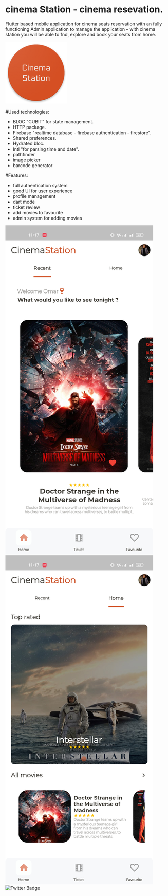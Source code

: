# cinema Station - cinema resevation.

Flutter based mobile application for cinema seats reservation with an fully functioning
Admin application to manage the application – with cinema station you will be able to fnd, explore
and book your seats from home. 

![GitHub Logo](assets/images/appicon/cinema_launcher.png)


#Used technologies:

- BLOC "CUBIT" for state management.
- HTTP package.
- Firebase "realtime database - firebase authentication - firestore".
- Shared preferences.
- Hydrated bloc.
- Intl "for parsing time and date".
- pathfinder
- image picker
- barcode generator

#Features:
- full authentication system
- good UI for user experience 
- profile management 
- dart mode
- ticket review 
- add movies to favourite
- admin system for adding movies

<div id="badges">
  <img src="githubScreenshots/Screenshot_2022-10-09-23-17-04-15_033308aa2095ad29ceb639d5e5ec16cd.jpg" alt="LinkedIn Badge"/>
  <img src="githubScreenshots/Screenshot_2022-10-09-23-17-07-92_033308aa2095ad29ceb639d5e5ec16cd.jpg" alt="Youtube Badge"/>
  <img src="https://img.shields.io/badge/Twitter-blue?style=for-the-badge&logo=twitter&logoColor=white" alt="Twitter Badge"/>
</div>

